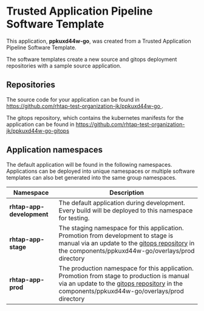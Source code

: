 # Trusted Application Pipeline Software Template

This application, **ppkuxd44w-go**, was created from a Trusted Application Pipeline Software Template.

The software templates create a new source and gitops deployment repositories with a sample source application. 

## Repositories

The source code for your application can be found in [https://github.com/rhtap-test-organization-jk/ppkuxd44w-go ](https://github.com/rhtap-test-organization-jk/ppkuxd44w-go ).
 
The gitops repository, which contains the kubernetes manifests for the application can be found in 
[https://github.com/rhtap-test-organization-jk/ppkuxd44w-go-gitops ](https://github.com/rhtap-test-organization-jk/ppkuxd44w-go-gitops ) 

## Application namespaces 

The default application will be found in the following namespaces. Applications can be deployed into unique namespaces or multiple software templates can also bet generated into the same group namespaces.  

|  Namespace   |  Description   |  
| -------- | -------- |   
| **rhtap-app-development** | The default application during development. Every build will be deployed to this namespace for testing. | 
| **rhtap-app-stage** | The staging namespace for this application. Promotion from development to stage is manual via an update to the [gitops repository](https://github.com/rhtap-test-organization-jk/ppkuxd44w-go-gitops ) in the components/ppkuxd44w-go/overlays/prod directory |  
| **rhtap-app-prod** | The production namespace for this application. Promotion from stage to production is manual via an update to the [gitops repository](https://github.com/rhtap-test-organization-jk/ppkuxd44w-go-gitops ) in the components/ppkuxd44w-go/overlays/prod directory | 